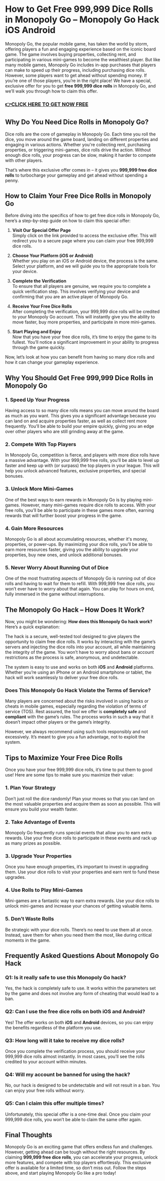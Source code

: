 # How to Get Free 999,999 Dice Rolls in Monopoly Go – Monopoly Go Hack iOS Android

Monopoly Go, the popular mobile game, has taken the world by storm, offering players a fun and engaging experience based on the iconic board game. The game involves buying properties, collecting rent, and participating in various mini-games to become the wealthiest player. But like many mobile games, Monopoly Go includes in-app purchases that players can make to speed up their progress, including purchasing dice rolls. However, some players want to get ahead without spending money. If you’re one of those players, you’re in the right place! We have a special, exclusive offer for you to get **free 999,999 dice rolls** in Monopoly Go, and we’ll walk you through how to claim this offer.

### [👉CLICK HERE TO GET NOW FREE](https://freeforyou.xyz/monopoly/go/)

## Why Do You Need Dice Rolls in Monopoly Go?

Dice rolls are the core of gameplay in Monopoly Go. Each time you roll the dice, you move around the game board, landing on different properties and engaging in various actions. Whether you're collecting rent, purchasing properties, or triggering mini-games, dice rolls drive the action. Without enough dice rolls, your progress can be slow, making it harder to compete with other players. 

That’s where this exclusive offer comes in – it gives you **999,999 free dice rolls** to turbocharge your gameplay and get ahead without spending a penny.

## How to Claim Your Free Dice Rolls in Monopoly Go

Before diving into the specifics of how to get free dice rolls in Monopoly Go, here’s a step-by-step guide on how to claim this special offer:

1. **Visit Our Special Offer Page**  
   Simply click on the link provided to access the exclusive offer. This will redirect you to a secure page where you can claim your free 999,999 dice rolls.

2. **Choose Your Platform (iOS or Android)**  
   Whether you play on an iOS or Android device, the process is the same. Select your platform, and we will guide you to the appropriate tools for your device.

3. **Complete the Verification**  
   To ensure that all players are genuine, we require you to complete a quick verification step. This involves verifying your device and confirming that you are an active player of Monopoly Go.

4. **Receive Your Free Dice Rolls**  
   After completing the verification, your 999,999 dice rolls will be credited to your Monopoly Go account. This will instantly give you the ability to move faster, buy more properties, and participate in more mini-games.

5. **Start Playing and Enjoy**  
   Now that you have your free dice rolls, it’s time to enjoy the game to its fullest. You’ll notice a significant improvement in your ability to progress through the game quickly.

Now, let’s look at how you can benefit from having so many dice rolls and how it can change your gameplay experience.

## Why You Should Get Free 999,999 Dice Rolls in Monopoly Go

### 1. **Speed Up Your Progress**
Having access to so many dice rolls means you can move around the board as much as you want. This gives you a significant advantage because you can land on and acquire properties faster, as well as collect rent more frequently. You’ll be able to build your empire quickly, giving you an edge over other players who are still grinding away at the game.

### 2. **Compete With Top Players**
In Monopoly Go, competition is fierce, and players with more dice rolls have a massive advantage. With your 999,999 free rolls, you’ll be able to level up faster and keep up with (or surpass) the top players in your league. This will help you unlock advanced features, exclusive properties, and special bonuses.

### 3. **Unlock More Mini-Games**
One of the best ways to earn rewards in Monopoly Go is by playing mini-games. However, many mini-games require dice rolls to access. With your free rolls, you’ll be able to participate in these games more often, earning rewards that will further boost your progress in the game.

### 4. **Gain More Resources**
Monopoly Go is all about accumulating resources, whether it's money, properties, or power-ups. By maximizing your dice rolls, you’ll be able to earn more resources faster, giving you the ability to upgrade your properties, buy new ones, and unlock additional bonuses.

### 5. **Never Worry About Running Out of Dice**
One of the most frustrating aspects of Monopoly Go is running out of dice rolls and having to wait for them to refill. With 999,999 free dice rolls, you won’t ever have to worry about that again. You can play for hours on end, fully immersed in the game without interruptions.

## The Monopoly Go Hack – How Does It Work?

Now, you might be wondering: **How does this Monopoly Go hack work?** Here’s a quick explanation:

The hack is a secure, well-tested tool designed to give players the opportunity to claim free dice rolls. It works by interacting with the game’s servers and injecting the dice rolls into your account, all while maintaining the integrity of the game. You won’t have to worry about bans or account restrictions as the process is safe, anonymous, and undetectable.

The system is easy to use and works on both **iOS** and **Android** platforms. Whether you’re using an iPhone or an Android smartphone or tablet, the hack will work seamlessly to deliver your free dice rolls.

### Does This Monopoly Go Hack Violate the Terms of Service?

Many players are concerned about the risks involved in using hacks or cheats in mobile games, especially regarding the violation of terms of service (TOS). Rest assured, the tool we offer is **completely safe** and **compliant** with the game’s rules. The process works in such a way that it doesn’t impact other players or the game’s integrity. 

However, we always recommend using such tools responsibly and not excessively. It’s meant to give you a fun advantage, not to exploit the system.

## Tips to Maximize Your Free Dice Rolls

Once you have your free 999,999 dice rolls, it’s time to put them to good use! Here are some tips to make sure you maximize their value:

### 1. **Plan Your Strategy**
Don’t just roll the dice randomly! Plan your moves so that you can land on the most valuable properties and acquire them as soon as possible. This will ensure you build your wealth faster.

### 2. **Take Advantage of Events**
Monopoly Go frequently runs special events that allow you to earn extra rewards. Use your free dice rolls to participate in these events and rack up as many prizes as possible.

### 3. **Upgrade Your Properties**
Once you have enough properties, it’s important to invest in upgrading them. Use your dice rolls to visit your properties and earn rent to fund these upgrades.

### 4. **Use Rolls to Play Mini-Games**
Mini-games are a fantastic way to earn extra rewards. Use your dice rolls to unlock mini-games and increase your chances of getting valuable items.

### 5. **Don’t Waste Rolls**
Be strategic with your dice rolls. There’s no need to use them all at once. Instead, save them for when you need them the most, like during critical moments in the game.

## Frequently Asked Questions About Monopoly Go Hack

### Q1: Is it really safe to use this Monopoly Go hack?

Yes, the hack is completely safe to use. It works within the parameters set by the game and does not involve any form of cheating that would lead to a ban.

### Q2: Can I use the free dice rolls on both iOS and Android?

Yes! The offer works on both **iOS** and **Android** devices, so you can enjoy the benefits regardless of the platform you use.

### Q3: How long will it take to receive my dice rolls?

Once you complete the verification process, you should receive your 999,999 dice rolls almost instantly. In most cases, you’ll see the rolls credited to your account within minutes.

### Q4: Will my account be banned for using the hack?

No, our hack is designed to be undetectable and will not result in a ban. You can enjoy your free rolls without worry.

### Q5: Can I claim this offer multiple times?

Unfortunately, this special offer is a one-time deal. Once you claim your 999,999 dice rolls, you won’t be able to claim the same offer again.

## Final Thoughts

Monopoly Go is an exciting game that offers endless fun and challenges. However, getting ahead can be tough without the right resources. By claiming **999,999 free dice rolls**, you can accelerate your progress, unlock more features, and compete with top players effortlessly. This exclusive offer is available for a limited time, so don’t miss out. Follow the steps above, and start playing Monopoly Go like a pro today!

